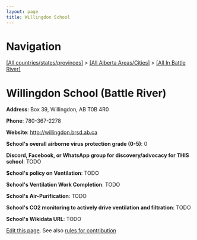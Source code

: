 ```yaml
---
layout: page
title: Willingdon School
---
```

# Navigation

[[All countries/states/provinces]](../../..) > [[All Alberta Areas/Cities]](../..) > [[All In Battle River]](..)

# Willingdon School (Battle River)

**Address**: Box 39, Willingdon, AB T0B 4R0

**Phone**: 780-367-2278

**Website**: <http://willingdon.brsd.ab.ca>

**School's overall airborne virus protection grade (0-5)**: 0

**Discord, Facebook, or WhatsApp group for discovery/advocacy for THIS school**: TODO

**School's policy on Ventilation**: TODO

**School's Ventilation Work Completion**: TODO

**School's Air-Purification**: TODO

**School's CO2 monitoring to actively drive ventilation and filtration**: TODO

**School's Wikidata URL**: TODO


[Edit this page](https://github.com/ventilate-schools/AB/edit/main/./Battle_River/Willingdon_School.md). See also [rules for contribution](../../../contribution-rules/)